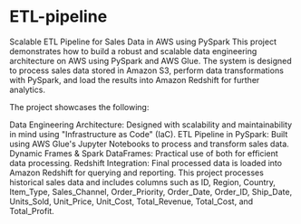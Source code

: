 # ETL-pipeline
Scalable ETL Pipeline for Sales Data in AWS using PySpark
This project demonstrates how to build a robust and scalable data engineering architecture on AWS using PySpark and AWS Glue. The system is designed to process sales data stored in Amazon S3, perform data transformations with PySpark, and load the results into Amazon Redshift for further analytics.

The project showcases the following:

Data Engineering Architecture: Designed with scalability and maintainability in mind using "Infrastructure as Code" (IaC).
ETL Pipeline in PySpark: Built using AWS Glue's Jupyter Notebooks to process and transform sales data.
Dynamic Frames & Spark DataFrames: Practical use of both for efficient data processing.
Redshift Integration: Final processed data is loaded into Amazon Redshift for querying and reporting.
This project processes historical sales data and includes columns such as ID, Region, Country, Item_Type, Sales_Channel, Order_Priority, Order_Date, Order_ID, Ship_Date, Units_Sold, Unit_Price, Unit_Cost, Total_Revenue, Total_Cost, and Total_Profit.
